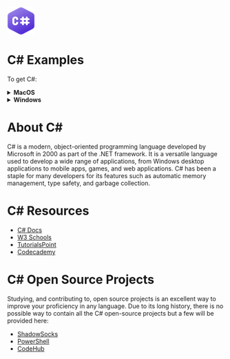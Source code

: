 <img src="https://raw.githubusercontent.com/rtoal/ple/master/docs/resources/csharp-logo-64.png" width="64" height="64">

# C# Examples

To get C#:
<details><summary><b>MacOS</b></summary>
  
Note: You will need to install .NET for this to work
  <br />Go to this <a href="https://dotnet.microsoft.com/en-us/download/dotnet/thank-you/sdk-6.0.402-macos-arm64-installer">link</a> for ARM64 processors and <a href="https://dotnet.microsoft.com/en-us/download/dotnet/thank-you/sdk-6.0.402-macos-x64-installer">this link</a> for Intel processors and install .NET 6 SDK<br />

  Try:
  ```sh
    $ dotnet --version
  ```  
  If this fails, try reinstalling or check your processors hardware.
 </details>
<details><summary><b>Windows</b></summary>
  
<br />We should install .NET for C#: <br />
  Go <a href="https://dotnet.microsoft.com/en-us/download/dotnet/thank-you/sdk-6.0.402-windows-x64-installer">HERE</a> and install the .NET SDK <br />
  Congratulations! You now have .NET installed and can start working with C#
</details>

# About C#

C# is a modern, object-oriented programming language developed by Microsoft in 2000 as part of the .NET framework. It is a versatile language used to develop a wide range of applications, from Windows desktop applications to mobile apps, games, and web applications. C# has been a staple for many developers for its features such as automatic memory management, type safety, and garbage collection.

# C# Resources

- [C# Docs](https://learn.microsoft.com/en-us/dotnet/csharp/)
- [W3 Schools](https://www.w3schools.com/cs/index.php)
- [TutorialsPoint](https://www.tutorialspoint.com/csharp/index.htm)
- [Codecademy](https://www.codecademy.com/learn/learn-c-sharp)

# C# Open Source Projects

Studying, and contributing to, open source projects is an excellent way to improve your proficiency in any language. Due to its long history, there is no possible way to contain all the C# open-source projects but a few will be provided here:
- [ShadowSocks](https://github.com/shadowsocks/shadowsocks-windows)
- [PowerShell](https://github.com/PowerShell/PowerShell)
- [CodeHub](https://github.com/CodeHubApp/CodeHub)

